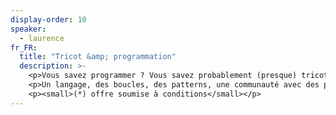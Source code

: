 ```yaml
---
display-order: 10
speaker:
  - laurence
fr_FR:
  title: "Tricot &amp; programmation"
  description: >-
    <p>Vous savez programmer ? Vous savez probablement (presque) tricoter&#8239;* !</p>
    <p>Un langage, des boucles, des patterns, une communauté avec des projets open source, ça ne vous rappelle rien ? La logique de programmation et du tricot ne sont pas si différentes !</p>
    <p><small>(*) offre soumise à conditions</small></p>
---
```

